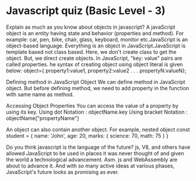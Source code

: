 # Javascript quiz (Basic Level - 3)

Explain as much as you know about objects in javascript?
A javaScript object is an entity having state and behavior (properties and method). For example: car, pen, bike, chair, glass, keyboard, monitor etc.JavaScript is an object-based language. Everything is an object in JavaScript.JavaScript is template based not class based. Here, we don't create class to get the object. But, we direct create objects.
In JavaScript, "key: value" pairs are called properties.
he syntax of creating object using object literal is given below:
object={
property1:value1,
property2:value2
.
.
.
propertyN:valueN};

Defining method in JavaScript Object
We can define method in JavaScript object. But before defining method, we need to add property in the function with same name as method.

Accessing Object Properties
You can access the value of a property by using its key.
Using dot Notation : objectName.key
Using bracket Notation : objectName["propertyName"]

An object can also contain another object. For example,
nested object
const student = {
name: 'John',
age: 20,
marks: {
science: 70,
math: 75
}
}

Do you think javascript is the language of the future?
js, V8, and others have allowed JavaScript to be used in places it was never thought of and given the world a technological advancement. Asm. js and WebAssembly are about to advance it. And with so many active ideas at various phases, JavaScript's future looks as promising as ever.
